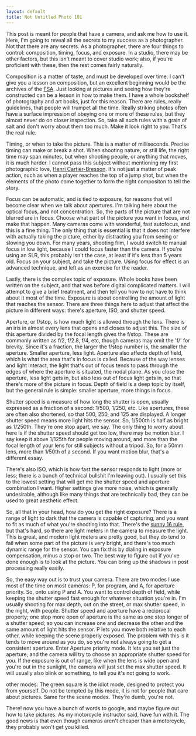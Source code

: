 ```yaml
---
layout: default
title: Not Untitled Photo 101
---
```


This post is meant for people that have a camera, and ask me how to use it. Here, I'm going to reveal all the secrets to my success as a photographer. Not that there are any secrets. As a photographer, there are four things to control: composition, timing, focus, and exposure. In a studio, there may be other factors, but this isn't meant to cover studio work; also, if you're proficient with these, then the rest comes fairly naturally.

Composition is a matter of taste, and must be developed over time. I can't give you a lesson on composition, but an excellent beginning would be the archives of the [FSA](http://photogrammar.yale.edu/). Just looking at pictures and seeing how they're constructed can be a lesson in how to make them. I have a whole bookshelf of photography and art books, just for this reason. There are rules, really guidelines, that people will trumpet all the time. Really striking photos often have a surface impression of obeying one or more of these rules, but they almost never do on closer inspection. So, take all such rules with a grain of salt and don't worry about them too much. Make it look right to you. That's the real rule.

Timing, or when to take the picture. This is a matter of milliseconds. Precise timing can make or break a shot. When shooting nature, or still life, the right time may span minutes, but when shooting people, or anything that moves, it is much harder.  I cannot pass this subject without mentioning my first photographic love, [Henri Cartier-Bresson](https://www.youtube.com/watch?v=hyhMqDfmG9o). It's not just a matter of peak action, such as when a player reaches the top of a jump shot, but when the elements of the photo come together to form the right compositon to tell the story.

Focus can be automatic, and is tied to exposure, for reasons that will become clear when we talk about apertures. I'm talking here about the optical focus, and not concentration. So, the parts of the picture that are not blurred are in focus. Choose what part of the picture you want in focus, and make that happen. Many cameras come with wonderful, fast autofocus, and this is a fine thing. The only thing that is essential is that it does not interfere with actually taking the picture, either by distracting you from seeing or slowing you down. For many years, shooting film, I would switch to manual focus in low light, because I could focus faster than the camera. If you're using an SLR, this probably isn't the case, at least if it's less than 5 years old. Focus on your subject, and take the picture. Using focus for effect is an advanced technique, and left as an exercise for the reader.

Lastly, there is the complex topic of exposure. Whole books have been written on the subject, and that was before digital complicated matters. I will attempt to give a brief treatment, and then tell you how to not have to think about it most of the time. Exposure is about controlling the amount of light that reaches the sensor. There are three things here to adjust that affect the picture in different ways: there's aperture, ISO, and shutter speed.

Aperture, or f/stop, is how much light is allowed through the lens. There is an iris in almost every lens that opens and closes to adjust this. The size of this aperture divided by the focal length gives the f/stop. These are commonly written as f/2, f/2.8, f/4, etc, though cameras may omit the 'f/' for brevity. Since it's a fraction, the larger the f/stop number is, the smaller the aperture. Smaller aperture, less light. Aperture also affects depth of field, which is what the area that's in focus is called. Because of the way lenses and light interact, the light that's out of focus tends to pass through the edges of where the aperture is situated, the nodal plane. As you close the aperture, less light gets in, but also less out of focus light gets in, so that there's more of the picture in focus.  Depth of field is a deep topic by itself, but the general rule is simple: smaller aperture, more things in focus.

Shutter speed is a measure of how long the shutter is open, usually expressed as a fraction of a second: 1/500, 1/250, etc. Like apertures, these are often also shortened, so that 500, 250, and 125 are displayed. A longer shutter speed means more light hits the sensor. So, 1/500th is half as bright as 1/250th. They're one stop apart, we say. The only thing to worry about here is if the shutter speed should get too low, there may be motion blur. I say keep it above 1/125th for people moving around, and more than the focal length of your lens for still subjects without a tripod. So, for a 50mm lens, more than 1/50th of a second. If you want motion blur, that's a different essay.

There's also ISO, which is how fast the sensor responds to light (more or less; there is a bunch of technical bullshit I'm leaving out). I usually set this to the lowest setting that will get me the shutter speed and aperture combination I want. Higher settings give more noise, which is generally undesirable, although like many things that are technically bad, they can be used to great aesthetic effect.

So, all that in your head, how do you get the right exposure? There is a range of light to dark that the camera is capable of capturing, and you want to fit as much of what you're shooting into that. There's the [sunny 16 rule](https://web.archive.org/web/20050412230055/http://pinkheadedbug.com/techniques/exposure.html), but that's hard, so there are light meters in the camera to measure the light. This is great, and modern light meters are pretty good, but they do tend to fail when some part of the picture is very bright, and there's too much dynamic range for the sensor. You can fix this by dialing in exposure compensation, minus a stop or two. The best way to figure out if you've done enough is to look at the picture. You can bring up the shadows in post processing really easily.

So, the easy way out is to trust your camera. There are two modes I use most of the time on most cameras: P, for program, and A, for aperture priority. So, onto using P and A. You want to control depth of field, while keeping the shutter speed fast enough for whatever situation you're in. I'm usually shooting for max depth, out on the street, or max shutter speed, in the night, with people. Shutter speed and aperture have a reciprocal property; one stop more open of aperture is the same as one stop longer of a shutter speed; so you can increase one and decrease the other and the same amount of light hits the sensor. P lets you move both relative to each other, while keeping the scene properly exposed. The problem with this is it tends to move around as you do, so you're not always going to get a consistent aperture. Enter Aperture priority mode. It lets you set just the aperture, and the camera will try to choose an appropriate shutter speed for you. If the exposure is out of range, like when the lens is wide open and you're out in the sunlight, the camera will just set the max shutter speed. It will usually also blink or something, to tell you it's not going to work.

other modes: The green square is the idiot mode, designed to protect you from yourself. Do not be tempted by this mode, it is not for people that care about pictures. Same for the scene modes. They're dumb, you're not.

There! now you have a bunch of words to google, and maybe figure out how to take pictures. As my motorcycle instructor said, have fun with it. The good news is that even though cameras aren't cheaper than a motorcycle, they probably won't get you killed.
